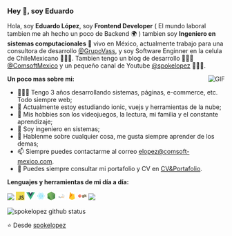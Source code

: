 ### Hey 👋, soy Eduardo

Hola, soy **Eduardo López**, soy **Frontend Developer** ( El mundo laboral tambien me ah hecho un poco de Backend 🌍 ) tambien soy **Ingeniero en sistemas computacionales** 🚀 vivo en México, actualmente trabajo para una consultora de desarrollo [@GrupoVass](https://twitter.com/GrupoVASS), y soy Software Enginner en la celula de ChileMexicano 🙍🏽‍♂️. Tambien tengo un blog de desarrollo 👨🏽‍💻 [@ComsoftMexico](https://www.comsoft-mexico.com/) y un pequeño canal de Youtube [@spokelopez](https://www.youtube.com/channel/UCzSSsHwz_fHf3Rdw0eQfBgg?view_as=subscriber) 👨🏽‍💼. 

  <img align="right" alt="GIF" src="https://i.pinimg.com/originals/e4/26/70/e426702edf874b181aced1e2fa5c6cde.gif" />

**Un poco mas sobre mi:**

- 👨🏽‍💻 Tengo 3 años desarrollando sistemas, páginas, e-commerce, etc. Todo siempre web;
- 🌱 Actualmente estoy estudiando ionic, vuejs y herramientas de la nube; 
- 🤔 Mis hobbies son los videojuegos, la lectura, mi familia y el constante aprendizaje;
- 💼 Soy ingeniero en sistemas;
- 💬 Hablenme sobre cualquier cosa, me gusta siempre aprender de los demas;
- 📫 Siempre puedes contactarme al correo elopez@comsoft-mexico.com.
- 📝 Puedes siempre consultar mi portafolio y CV en [CV&Portafolio](https://spokelopez.github.io/).


**Lenguajes y herramientas de mi día a día:**  

<code><img height="20" src="https://pytorch.org/assets/images/pytorch-logo.png"></code>
<code><img height="20" src="https://raw.githubusercontent.com/github/explore/80688e429a7d4ef2fca1e82350fe8e3517d3494d/topics/javascript/javascript.png"></code>
<code><img height="20" src="https://raw.githubusercontent.com/github/explore/80688e429a7d4ef2fca1e82350fe8e3517d3494d/topics/vue/vue.png"></code>
<code><img height="20" src="https://raw.githubusercontent.com/github/explore/80688e429a7d4ef2fca1e82350fe8e3517d3494d/topics/react/react.png"></code>
<code><img height="20" src="https://raw.githubusercontent.com/github/explore/80688e429a7d4ef2fca1e82350fe8e3517d3494d/topics/nodejs/nodejs.png"></code>
<code><img height="20" src="https://raw.githubusercontent.com/github/explore/80688e429a7d4ef2fca1e82350fe8e3517d3494d/topics/mysql/mysql.png"></code>
<code><img height="20" src="https://raw.githubusercontent.com/github/explore/80688e429a7d4ef2fca1e82350fe8e3517d3494d/topics/firebase/firebase.png"></code>
<code><img height="20" src="https://raw.githubusercontent.com/github/explore/80688e429a7d4ef2fca1e82350fe8e3517d3494d/topics/git/git.png"></code>
<code><img height="20" src="https://raw.githubusercnt.com/github/explore/80688ontee429a7d4ef2fca1e82350fe8e3517d3494d/topics/terminal/terminal.png"></code>

![spokelopez github status](https://github-readme-stats.vercel.app/api?username=spokelopez&show_icons=true&hide_border=true)

⭐️ Desde [spokelopez](https://github.com/SpokeLopez)
